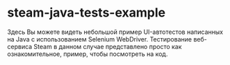 # steam-java-tests-example

Здесь Вы можете видеть небольшой пример UI-автотестов написанных на Java с использованием Selenium WebDriver. Тестирование веб-сервиса Steam в данном случае представлено просто как ознакомительное, пример, чтобы посмотреть на код.
